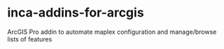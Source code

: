 # inca-addins-for-arcgis
ArcGIS Pro addin to automate maplex configuration and manage/browse lists of features
